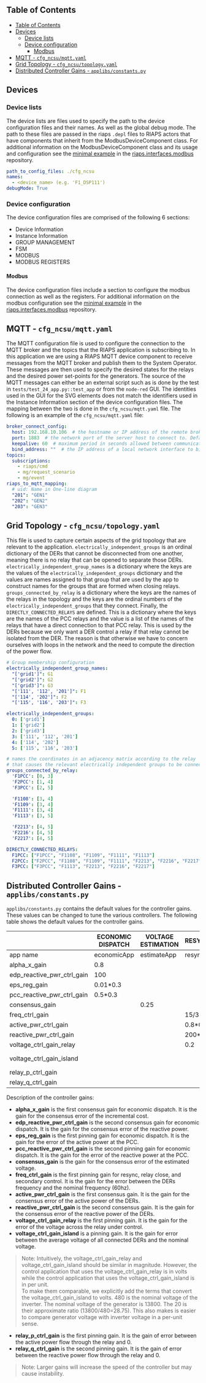 ## Table of Contents
<!-- TOC -->
  * [Table of Contents](#table-of-contents)
  * [Devices](#devices)
    * [Device lists](#device-lists)
    * [Device configuration](#device-configuration)
      * [Modbus](#modbus)
  * [MQTT - `cfg_ncsu/mqtt.yaml`](#mqtt---cfgncsumqttyaml)
  * [Grid Topology - `cfg_ncsu/topology.yaml`](#grid-topology---cfgncsutopologyyaml)
  * [Distributed Controller Gains - `applibs/constants.py`](#distributed-controller-gains---applibsconstantspy)
<!-- TOC -->

## Devices

### Device lists
The device lists are files used to specify the path to the device configuration files and their names. As well as the global debug mode. 
The path to these files are passed in the riaps `.depl` files to RIAPS actors that have components that inherit from the ModbusDeviceComponent class.
For additional information on the ModbusDeviceComponent class and its usage and configuration see the [minimal example](https://github.com/RIAPS/interface.modbus.libs/tree/main/example/Minimal) in the [riaps.interfaces.modbus](https://github.com/RIAPS/interface.modbus.libs/tree/main) repository.
```yaml
path_to_config_files: ./cfg_ncsu
names:
  - <device_name> (e.g. 'F1_DSP111')
debugMode: True
```

### Device configuration
The device configuration files are comprised of the following 6 sections:
* Device Information
* Instance Information
* GROUP MANAGEMENT
* FSM
* MODBUS 
* MODBUS REGISTERS


#### Modbus
The device configuration files include a section to configure the modbus connection as well as the registers.
For additional information on the modbus configuration see the [minimal example](https://github.com/RIAPS/interface.modbus.libs/tree/main/example/Minimal) in the [riaps.interfaces.modbus](https://github.com/RIAPS/interface.modbus.libs/tree/main) repository.



## MQTT - `cfg_ncsu/mqtt.yaml`
The MQTT configuration file is used to configure the connection to the MQTT broker and the topics that the RIAPS application is subscribing to. 
In this application we are using a RIAPS MQTT device component to receive messages from the MQTT broker and publish them to the System Operator. These messages are then used to specify the desired states for the relays and the desired power set-points for the generators. The source of the MQTT messages can either be an external script such as is done by the test in `tests/test_24_app.py::test_app` or from the `node-red` GUI. The identities used in the GUI for the SVG elements does not match the identifiers used in the Instance Information section of the device configuration files. The mapping between the two is done in the `cfg_ncsu/mqtt.yaml` file. The following is an example of the `cfg_ncsu/mqtt.yaml` file:
```yaml
broker_connect_config:
  host: 192.168.10.106  # the hostname or IP address of the remote broker
  port: 1883  # the network port of the server host to connect to. Defaults to 1883. Note that the default port for MQTT over SSL/TLS is 8883 so if you are using tls_set() or tls_set_context(), the port may need providing manually
  keepalive: 60  # maximum period in seconds allowed between communications with the broker. If no other messages are being exchanged, this controls the rate at which the client will send ping messages to the broker
  bind_address: ""  # the IP address of a local network interface to bind this client to, assuming multiple interfaces exist
topics:
  subscriptions:
    - riaps/cmd
    - mg/request_scenario
    - mg/event
riaps_to_mqtt_mapping:
  # uid: Name in One-line diagram
  "201": "GEN1"
  "202": "GEN2"
  "203": "GEN3"
```


## Grid Topology - `cfg_ncsu/topology.yaml`
This file is used to capture certain aspects of the grid topology that are relevant to the application. `electrically_independent_groups` is an ordinal dictionary of the DERs that cannot be disconnected from one another, meaning there is no relay that can be opened to separate those DERs. `electrically_independent_group_names` is a dictionary where the keys are the values of the `electrically_independent_groups` dictionary and the values are names assigned to that group that are used by the app to construct names for the groups that are formed when closing relays. `groups_connected_by_relay` is a dictionary where the keys are the names of the relays in the topology and the keys are the ordinal numbers of the `electrically_independent_groups` that they connect. Finally, the `DIRECTLY_CONNECTED_RELAYS` are defined. This is a dictionary where the keys are the names of the PCC relays and the value is a list of the names of the relays that have a direct connection to that PCC relay. This is used by the DERs because we only want a DER control a relay if that relay cannot be isolated from the DER. The reason is that otherwise we have to concern ourselves with loops in the network and the need to compute the direction of the power flow.
```yaml
# Group membership configuration
electrically_independent_group_names: 
  "['grid1']": G1
  "['grid2']": G2
  "['grid3']": G3
  "['111', '112', '201']": F1
  "['114', '202']": F2
  "['115', '116', '203']": F3

electrically_independent_groups:
  0: ['grid1']
  1: ['grid2']
  2: ['grid3']
  3: ['111', '112', '201']
  4: ['114', '202']
  5: ['115', '116', '203']

# names the coordinates in an adjacency matrix according to the relay
# that causes the relevant electrically independent groups to be connected.
groups_connected_by_relay:
  'F1PCC': [0, 3]
  'F2PCC': [1, 4]
  'F3PCC': [2, 5]

  'F1108': [3, 4]
  'F1109': [3, 4]
  'F1111': [3, 4]
  'F1113': [3, 5]

  'F2213': [4, 5]
  'F2216': [4, 5]
  'F2217': [4, 5]

DIRECTLY_CONNECTED_RELAYS:
  F1PCC: ["F1PCC", "F1108", "F1109", "F1111", "F1113"]
  F2PCC: ["F2PCC", "F1108", "F1109", "F1111", "F2213", "F2216", "F2217"]
  F3PCC: ["F3PCC", "F1113", "F2213", "F2216", "F2217"]
```

## Distributed Controller Gains - `applibs/constants.py`
`applibs/constants.py` contains the default values for the controller gains. These values can be changed to tune the various controllers. The following table shows the default values for the controller gains.

|                            | ECONOMIC DISPATCH | VOLTAGE ESTIMATION | RESYNCHRONIZATION | RELAY OPEN           | RELAY CLOSE           | SECONDARY CONTROL |
|----------------------------|-------------------|--------------------|-------------------|----------------------|-----------------------|-------------------|
| app name                   | economicApp       | estimateApp        | resyncApp         | reconfigRelayOpenApp | reconfigRelayCloseApp | secondApp         |
| alpha_x_gain               | 0.8               |                    |                   |                      |                       |                   |
| edp_reactive_pwr_ctrl_gain | 100               |                    |                   |                      |                       |                   |
| eps_reg_gain               | 0.01*0.3          |                    |                   |                      |                       |                   |
| pcc_reactive_pwr_ctrl_gain | 0.5*0.3           |                    |                   |                      |                       |                   |
| consensus_gain             |                   | 0.25               |                   |                      |                       |                   |
| freq_ctrl_gain             |                   |                    | 15/3              |                      | 15/3                  | 15/3              |
| active_pwr_ctrl_gain       |                   |                    | 0.8*0.1           | 0.8*0.1              | 0.8*0.1               | 0.8*0.1           |
| reactive_pwr_ctrl_gain     |                   |                    | 200*0.1           | 200*0.1              | 200*0.1               | 200*0.1           |
| voltage_ctrl_gain_relay    |                   |                    | 0.2               |                      | 0.2                   |                   |
| voltage_ctrl_gain_island   |                   |                    |                   |                      |                       | 0.2 * 20 * 480    |
| relay_p_ctrl_gain          |                   |                    |                   | 0.0002               |                       |                   |
| relay_q_ctrl_gain          |                   |                    |                   | 0.05                 |                       |                   |


Description of the controller gains:
* **alpha_x_gain** is the first consensus gain for economic dispatch. It is the gain for the consensus error of the incremental cost.
* **edp_reactive_pwr_ctrl_gain** is the second consensus gain for economic dispatch. It is the gain for the consensus error of the reactive power.
* **eps_reg_gain** is the first pinning gain for economic dispatch. It is the gain for the error of the active power at the PCC.
* **pcc_reactive_pwr_ctrl_gain** is the second pinning gain for economic dispatch. It is the gain for the error of the reactive power at the PCC.
* **consensus_gain** is the gain for the consensus error of the estimated voltage.
* **freq_ctrl_gain** is the first pinning gain for resync, relay close, and secondary control. It is the gain for the error between the DERs frequency and the nominal frequency (60hz). 
* **active_pwr_ctrl_gain** is the first consensus gain. It is the gain for the consensus error of the active power of the DERs.
* **reactive_pwr_ctrl_gain** is the second consensus gain. It is the gain for the consensus error of the reactive power of the DERs.
* **voltage_ctrl_gain_relay** is the first pinning gain. It is the gain for the error of the voltage across the relay under control.
* **voltage_ctrl_gain_island** is a pinning gain. It is the gain for error between the average voltage of all connected DERs and the nominal voltage. 
> Note: Intuitively, the voltage_ctrl_gain_relay and voltage_ctrl_gain_island should be similar in magnitude. However, the control application that uses the voltage_ctrl_gain_relay is in volts while the control application that uses the voltage_ctrl_gain_island is in per unit.  
> To make them comparable, we explicitly add the terms that convert the voltage_ctrl_gain_island to volts.
> 480 is the nominal voltage of the inverter. The nominal voltage of the generator is 13800. The 20 is their approximate ratio (13800/480=28.75). This also makes is easier to compare generator voltage with inverter voltage in a per-unit sense.
* **relay_p_ctrl_gain** is the first pinning gain. It is the gain of error between the active power flow through the relay and 0.
* **relay_q_ctrl_gain** is the second pinning gain. It is the gain of error between the reactive power flow through the relay and 0.

> Note: Larger gains will increase the speed of the controller but may cause instability.


